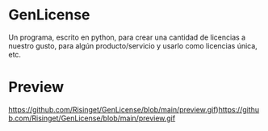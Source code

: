 # GenLicense
Un programa, escrito en python, para crear una cantidad de licencias a nuestro gusto,  para algún producto/servicio y usarlo como licencias única, etc.
# Preview 
https://github.com/Risinget/GenLicense/blob/main/preview.gif)https://github.com/Risinget/GenLicense/blob/main/preview.gif
